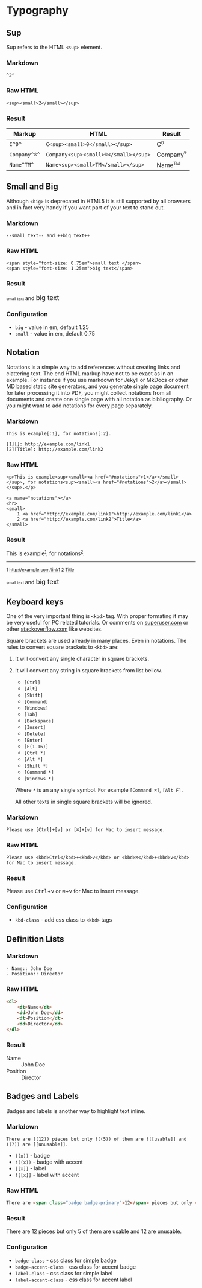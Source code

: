 # Typography

## Sup

Sup refers to the HTML `<sup>` element.

### Markdown

    ^2^

### Raw HTML

    <sup><small>2</small></sup>

### Result

| Markup       | HTML                                 | Result                             |
| ------------ | ------------------------------------ | ---------------------------------- |
| `C^0^`       | `C<sup><small>0</small></sup>`       | C<sup><small>0</small></sup>       |
| `Company^®^` | `Company<sup><small>®</small></sup>` | Company<sup><small>®</small></sup> |
| `Name^TM^`   | `Name<sup><small>TM</small></sup>`   | Name<sup><small>TM</small></sup>   |

## Small and Big

Although `<big>` is deprecated in HTML5 it is still supported by all browsers and in fact very handy if you want part of your text to stand out.

### Markdown

	--small text-- and ++big text++

### Raw HTML

	<span style="font-size: 0.75em">small text </span>
    <span style="font-size: 1.25em">big text</span>

### Result

<span style="font-size: 0.75em">small text </span> and <span style="font-size: 1.25em">big text</span>

### Configuration

- `big` - value in em, default 1.25
- `small` - value in em, default 0.75

## Notation

Notations is a simple way to add references without creating links and clattering text. The end HTML markup have not to be exact as in an example. For instance if you use markdown for Jekyll or MkDocs or other MD based static site generators, and you generate single page document for later processing it into PDF, you might collect notations from all documents and create one single page with all notation as bibliography. Or you might want to add notations for every page separately.

### Markdown

	This is example[:1], for notations[:2].

    [1][]: http://example.com/link1
    [2][Title]: http://example.com/link2

### Raw HTML

    <p>This is example<sup><small><a href="#notations">1</a></small></sup>, for notations<sup><small><a href="#notations">2</a></small></sup>.</p>

    <a name="notations"></a>
    <hr>
    <small>
        1 <a href="http://example.com/link1">http://example.com/link1</a>  
        2 <a href="http://example.com/link2">Title</a>
    </small>

### Result

This is example<sup><small><a href="#notations">1</a></small></sup>, for notations<sup><small><a href="#notations">2</a></small></sup>.

<a name="notations"></a>
<hr>
<small>
    1 <a href="http://example.com/link1">http://example.com/link1</a>  
    2 <a href="http://example.com/link2">Title</a>
</small>

<span style="font-size: 0.75em">small text </span> and <span style="font-size: 1.25em">big text</span>

## Keyboard keys

One of the very important thing is `<kbd>` tag. With proper formating it may be very useful for PC related tutorials. Or comments on [superuser.com](http://superuser.com) or other [stackoverflow.com](http://stackoverflow.com/) like websites.  

Square brackets are used already in many places. Even in notations. The rules to convert square brackets to `<kbd>` are:

1. It will convert any single character in square brackets.
2. It will convert any string in square brackets from list bellow.
   
    - `[Ctrl]`
    - `[Alt]`
    - `[Shift]`
    - `[Command]`
    - `[Windows]`
    - `[Tab]`
    - `[Backspace]`
    - `[Insert]`
    - `[Delete]`
    - `[Enter]`
    - `[F(1-16)]`
    - `[Ctrl *]`
    - `[Alt *]`
    - `[Shift *]`
    - `[Command *]`
    - `[Windows *]`

    Where `*` is an any single symbol. For example `[Command ⌘]`, `[Alt F]`.

    All other texts in single square brackets will be ignored.

### Markdown

	Please use [Ctrl]+[v] or [⌘]+[v] for Mac to insert message.

### Raw HTML

	Please use <kbd>Ctrl</kbd>+<kbd>v</kbd> or <kbd>⌘</kbd>+<kbd>v</kbd> for Mac to insert message.

### Result

Please use <kbd>Ctrl</kbd>+<kbd>v</kbd> or <kbd>⌘</kbd>+<kbd>v</kbd> for Mac to insert message.

### Configuration

- `kbd-class` - add css class to `<kbd>` tags

## Definition Lists

### Markdown

```
- Name:: John Doe
- Position:: Director
```

### Raw HTML

```html
<dl>
    <dt>Name</dt>
    <dd>John Doe</dd>
    <dt>Position</dt>
    <dd>Director</dd>
</dl>
```

### Result

<dl>
    <dt>Name</dt>
    <dd>John Doe</dd>
    <dt>Position</dt>
    <dd>Director</dd>
</dl>

## Badges and Labels

Badges and labels is another way to highlight text inline.

### Markdown

```
There are ((12)) pieces but only !((5)) of them are ![[usable]] and ((7)) are [[unusable]].
```

- `((x))` - badge
- `!((x))` - badge with accent
- `[[x]]` - label
- `![[x]]` - label with accent

### Raw HTML

```html
There are <span class="badge badge-primary">12</span> pieces but only <span class="badge badge-danger">5</span> of them are <span class="label label-danger">usable</span> and <span class="badge">12</span> are <span class="label label-primary">unusable</span>.
```

### Result

There are <span class="badge badge-primary">12</span> pieces but only <span class="badge badge-danger">5</span> of them are <span class="label label-danger">usable</span> and <span class="badge">12</span> are <span class="label label-primary">unusable</span>.

### Configuration

- `badge-class` - css class for simple badge
- `badge-accent-class` - css class for accent badge
- `label-class` - css class for simple label
- `label-accent-class` - css class for accent label
